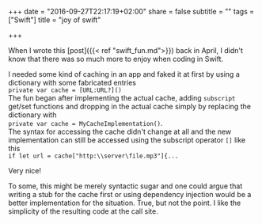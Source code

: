 +++
date = "2016-09-27T22:17:19+02:00"
share = false
subtitle = ""
tags = ["Swift"]
title = "joy of swift"

+++

When I wrote this [post]({{< ref "swift_fun.md">}}) back in April, I didn't know that there was so much more to enjoy when coding in Swift. <!--more--> 

I needed some kind of caching in an app and faked it at first by using a dictionary with some fabricated entries   
`private var cache = [URL:URL?]()`  
The fun began after implementing the actual cache, adding `subscript` get/set functions and dropping in the actual cache simply by replacing the dictionary with  
`private var cache = MyCacheImplementation()`.  
The syntax for accessing the cache didn't change at all and the new implementation can still be accessed using the subscript operator `[]` like this  
`if let url = cache["http:\\server\file.mp3"]{...`  

Very nice!

To some, this might be merely syntactic sugar and one could argue that writing a stub for the cache first or using dependency injection would be a better implementation for the situation. True, but not the point. I like the simplicity of the resulting code at the call site.
